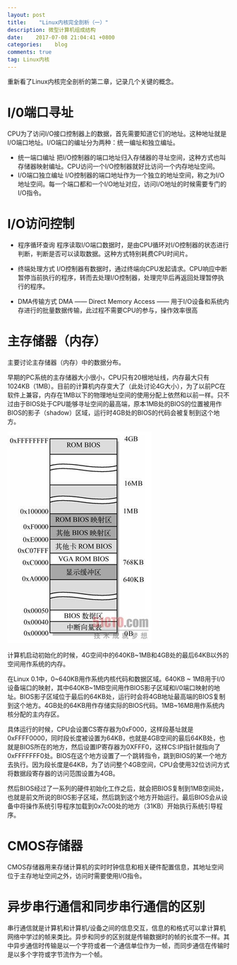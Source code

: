 ```yaml
---
layout: post
title:    "Linux内核完全剖析（一）"
description: 微型计算机组成结构
date:    2017-07-08 21:04:41 +0800
categories:    blog
comments: true
tag: Linux内核
---
```


重新看了Linux内核完全剖析的第二章，记录几个关键的概念。


I/0端口寻址
==
CPU为了访问I/O接口控制器上的数据，首先需要知道它们的地址。这种地址就是I/O端口地址。I/O端口的编址分为两种：统一编址和独立编址。

* 统一端口编址
	把I/O控制器的端口地址归入存储器的寻址空间，这种方式也叫存储器映射编址。CPU访问一个I/O控制器就好比访问一个内存地址空间。
* I/O端口独立编址
	I/O控制器的端口地址作为一个独立的地址空间，称之为I/O地址空间。每一个端口都和一个I/O地址对应，访问I/O地址的时候需要专门的I/O指令。

I/O访问控制
==
* 程序循环查询
	程序读取I/O端口数据时，是由CPU循环对I/O控制器的状态进行判断，判断是否可以读取数据。这种方式特别耗费CPU时间片。

* 终端处理方式
	I/O控制器有数据时，通过终端向CPU发起请求。CPU响应中断暂停当前执行的程序，转而去处理I/O控制器，处理完毕后再返回处理暂停执行的程序。

* DMA传输方式
	DMA —— Direct Memory Access —— 用于I/O设备和系统内存进行的批量数据传输，此过程不需要CPU的参与，操作效率很高

主存储器（内存）
==
主要讨论主存储器（内存）中的数据分布。

早期的PC系统的主存储器大小很小，CPU只有20根地址线，内存最大只有1024KB（1MB）。目前的计算机内存变大了（此处讨论4G大小），为了以前PC在软件上兼容，内存在1MB以下的物理地址空间的使用分配上依然和以前一样。只不过由于BIOS处于CPU能够寻址空间的最高端，原本1MB处的BIOS的位置被用作BIOS的影子（shadow）区域，运行时4GB处的BIOS的代码会被复制到这个地方。

![内存管理](/images/internal_storage_struct.jpg)

计算机启动初始化的时候，4G空间中的640KB~1MB和4GB处的最后64KB以外的空间用作系统的内存。

在Linux 0.1中，0~640KB用作系统内核代码和数据区域。640KB ~ 1MB用于I/0设备端口的映射，其中640KB~1MB空间用作BIOS影子区域和I/0端口映射的地址。BIOS影子区域位于最后的64KB处，运行时会将4GB地址最高端的BIOS复制到这个地方。4GB处的64KB用作存储实际的BIOS代码。1MB~16MB用作系统内核分配的主内存区。

具体运行的时候，CPU会设置CS寄存器为0xF000，这样段基址就是0xFFFF0000，同时段长度被设置为64KB，也就是4GB空间的最后64KB处，也就是BIOS所在的地方，然后设置IP寄存器为0XFFF0，这样CS:IP指针就指向了0xFFFFFFF0处。BIOS在这个地方设置了一个跳转指令，跳到BIOS的某一个地方去执行。因为段长度是64KB，为了访问整个4GB空间，CPU会使用32位访问方式将数据段寄存器的访问范围设置为4GB。

然后BIOS经过了一系列的硬件初始化工作之后，就会把BIOS复制到1MB空间处，也就是前文所说的BIOS影子区域，然后跳到这个地方开始运行。最后BIOS会从设备中将操作系统引导程序加载到0x7c00处的地方（31KB）开始执行系统引导程序。

CMOS存储器
==

CMOS存储器用来存储计算机的实时时钟信息和相关硬件配置信息，其地址空间位于主存地址空间之外，访问时需要使用I/O指令。

异步串行通信和同步串行通信的区别
==

串行通信就是计算机和计算机/设备之间的信息交互，信息的和格式可以拿计算机网络中学过的帧来类比。异步和同步的区别就是传输数据时的帧的长度不一样。其中异步通信时传输是以一个字符或者一个通信单位作为一帧，而同步通信在传输时是以多个字符或字节流作为一个帧。
